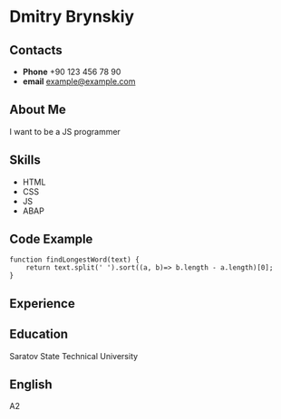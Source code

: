 # Dmitry Brynskiy

## Contacts
* **Phone** +90 123 456 78 90
* **email** example@example.com

## About Me
I want to be a JS programmer

## Skills
* HTML
* CSS
* JS
* ABAP

## Code Example
```
function findLongestWord(text) {
    return text.split(' ').sort((a, b)=> b.length - a.length)[0];
}
```

## Experience

## Education
Saratov State Technical University

## English
A2